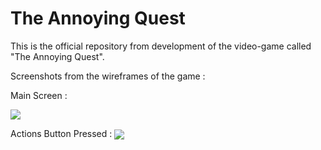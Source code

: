 # The Annoying Quest

This is the official repository from development of the video-game called "The Annoying Quest".

Screenshots from the wireframes of the game :


Main Screen :

<img src="https://i.imgur.com/KZ2zZ7t.png" align="center">

Actions Button Pressed :
<img src="https://i.imgur.com/OQ191ee.png" align="center">

